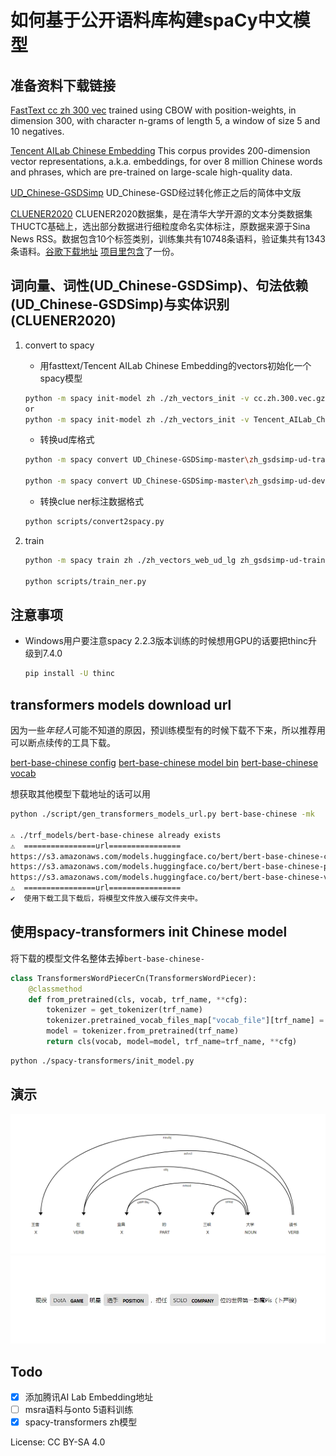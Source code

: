 # 如何基于公开语料库构建spaCy中文模型

## 准备资料下载链接

[FastText cc zh 300 vec](https://dl.fbaipublicfiles.com/fasttext/vectors-crawl/cc.zh.300.vec.gz) trained using CBOW with position-weights, in dimension 300, with character n-grams of length 5, a window of size 5 and 10 negatives.

[Tencent AILab Chinese Embedding](https://ai.tencent.com/ailab/nlp/embedding.html) This corpus provides 200-dimension vector representations, a.k.a. embeddings, for over 8 million Chinese words and phrases, which are pre-trained on large-scale high-quality data.

[UD_Chinese-GSDSimp](https://github.com/UniversalDependencies/UD_Chinese-GSDSimp) UD_Chinese-GSD经过转化修正之后的简体中文版

[CLUENER2020](https://github.com/CLUEbenchmark/CLUENER20200) CLUENER2020数据集，是在清华大学开源的文本分类数据集THUCTC基础上，选出部分数据进行细粒度命名实体标注，原数据来源于Sina News RSS。数据包含10个标签类别，训练集共有10748条语料，验证集共有1343条语料。[谷歌下载地址](https://storage.googleapis.com/cluebenchmark/tasks/cluener_public.zip) [项目里包含](https://github.com/cn-spacy-lm/how-to-make-chinese-models-for-spacy/tree/master/cluener2020)了一份。

## 词向量、词性(UD_Chinese-GSDSimp)、句法依赖(UD_Chinese-GSDSimp)与实体识别(CLUENER2020)

1. convert to spacy

    - 用fasttext/Tencent AILab Chinese Embedding的vectors初始化一个spacy模型

    ```bash
    python -m spacy init-model zh ./zh_vectors_init -v cc.zh.300.vec.gz
    or
    python -m spacy init-model zh ./zh_vectors_init -v Tencent_AILab_ChineseEmbedding.tar.gz
    ```

    - 转换ud库格式

    ```bash
    python -m spacy convert UD_Chinese-GSDSimp-master\zh_gsdsimp-ud-train.conllu ./ -t jsonl

    python -m spacy convert UD_Chinese-GSDSimp-master\zh_gsdsimp-ud-dev.conllu ./ -t jsonl
    ```

    - 转换clue ner标注数据格式

    ```bash
    python scripts/convert2spacy.py
    ```

2. train

    ```bash
    python -m spacy train zh ./zh_vectors_web_ud_lg zh_gsdsimp-ud-train.json zh_gsdsimp-ud-dev.json --base-model ./zh_vectors_init

    python scripts/train_ner.py
    ```

## 注意事项

- Windows用户要注意spacy 2.2.3版本训练的时候想用GPU的话要把thinc升级到7.4.0

    ```bash
    pip install -U thinc
    ```

## transformers models download url

因为一些*年轻人*可能不知道的原因，预训练模型有的时候下载不下来，所以推荐用可以断点续传的工具下载。

[bert-base-chinese config](https://s3.amazonaws.com/models.huggingface.co/bert/bert-base-chinese-config.json) [bert-base-chinese model bin](https://s3.amazonaws.com/models.huggingface.co/bert/bert-base-chinese-pytorch_model.bin) [bert-base-chinese vocab](https://s3.amazonaws.com/models.huggingface.co/bert/bert-base-chinese-vocab.txt)

想获取其他模型下载地址的话可以用
```bash
python ./script/gen_transformers_models_url.py bert-base-chinese -mk

⚠ ./trf_models/bert-base-chinese already exists
⚠  ================url================
https://s3.amazonaws.com/models.huggingface.co/bert/bert-base-chinese-config.json
https://s3.amazonaws.com/models.huggingface.co/bert/bert-base-chinese-pytorch_model.bin
https://s3.amazonaws.com/models.huggingface.co/bert/bert-base-chinese-vocab.txt
⚠  ================url================
✔  使用下载工具下载后，将模型文件放入缓存文件夹中。
```

## 使用spacy-transformers init Chinese model

将下载的模型文件名整体去掉`bert-base-chinese-`

```python
class TransformersWordPiecerCn(TransformersWordPiecer):
    @classmethod
    def from_pretrained(cls, vocab, trf_name, **cfg):
        tokenizer = get_tokenizer(trf_name)
        tokenizer.pretrained_vocab_files_map["vocab_file"][trf_name] = "./trf_models/bert-base-chinese/vocab.txt"
        model = tokenizer.from_pretrained(trf_name)
        return cls(vocab, model=model, trf_name=trf_name, **cfg)
```

```bash
python ./spacy-transformers/init_model.py
```

## 演示

![dep](/img/dep.png)
![ner](/img/ner.jpg)

## Todo

- [x] 添加腾讯AI Lab Embedding地址
- [ ] msra语料与onto 5语料训练
- [x] spacy-transformers zh模型

License: CC BY-SA 4.0
